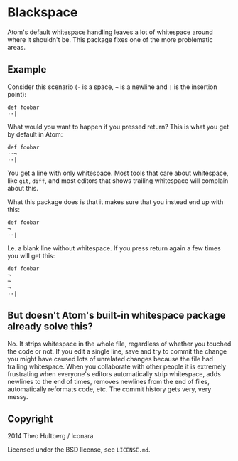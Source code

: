 # Blackspace

Atom's default whitespace handling leaves a lot of whitespace around where it shouldn't be. This package fixes one of the more problematic areas.

## Example

Consider this scenario (`·` is a space, `¬` is a newline and `|` is the insertion point):

```
def foobar
··|
```

What would you want to happen if you pressed return? This is what you get by default in Atom:

```
def foobar
··¬
··|
```

You get a line with only whitespace. Most tools that care about whitespace, like `git`, `diff`, and most editors that shows trailing whitespace will complain about this.

What this package does is that it makes sure that you instead end up with this:

```
def foobar
¬
··|
```

I.e. a blank line without whitespace. If you press return again a few times you will get this:

```
def foobar
¬
¬
¬
··|
```

## But doesn't Atom's built-in whitespace package already solve this?

No. It strips whitespace in the whole file, regardless of whether you touched the code or not. If you edit a single line, save and try to commit the change you might have caused lots of unrelated changes because the file had trailing whitespace. When you collaborate with other people it is extremely frustrating when everyone's editors automatically strip whitespace, adds newlines to the end of times, removes newlines from the end of files, automatically reformats code, etc. The commit history gets very, very messy.

## Copyright

2014 Theo Hultberg / Iconara

Licensed under the BSD license, see `LICENSE.md`.